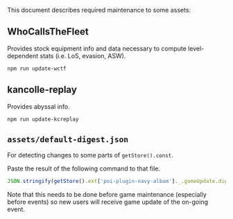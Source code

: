 This document describes required maintenance to some assets:

## WhoCallsTheFleet

Provides stock equipment info and data necessary
to compute level-dependent stats (i.e. LoS, evasion, ASW).

```shell
npm run update-wctf
```

## kancolle-replay

Provides abyssal info.

```shell
npm run update-kcreplay
```

## `assets/default-digest.json`

For detecting changes to some parts of `getStore().const`.

Paste the result of the following command to that file.

```javascript
JSON.stringify(getStore().ext['poi-plugin-navy-album']._.gameUpdate.digest)
```

Note that this needs to be done before game maintenance (especially before events)
so new users will receive game update of the on-going event.
